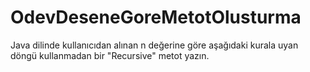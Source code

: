 # OdevDeseneGoreMetotOlusturma
Java dilinde kullanıcıdan alınan n değerine göre aşağıdaki kurala uyan döngü kullanmadan bir "Recursive" metot yazın.
